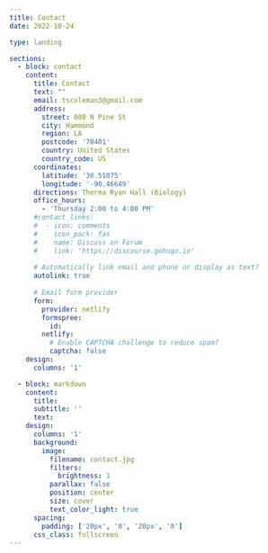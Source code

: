 ```yaml
---
title: Contact
date: 2022-10-24

type: landing

sections:
  - block: contact
    content:
      title: Contact
      text: ""
      email: tscoleman3@gmail.com
      address:
        street: 808 N Pine St
        city: Hammond
        region: LA
        postcode: '70401'
        country: United States
        country_code: US
      coordinates:
        latitude: '30.51075'
        longitude: '-90.46649'
      directions: Therma Ryan Hall (Biology)
      office_hours:
        - 'Thursday 2:00 to 4:00 PM'
      #contact_links:
      #  - icon: comments
      #    icon_pack: fas
      #    name: Discuss on Forum
      #    link: 'https://discourse.gohugo.io'
    
      # Automatically link email and phone or display as text?
      autolink: true
    
      # Email form provider
      form:
        provider: netlify
        formspree:
          id:
        netlify:
          # Enable CAPTCHA challenge to reduce spam?
          captcha: false
    design:
      columns: '1'

  - block: markdown
    content:
      title:
      subtitle: ''
      text:
    design:
      columns: '1'
      background:
        image: 
          filename: contact.jpg
          filters:
            brightness: 1
          parallax: false
          position: center
          size: cover
          text_color_light: true
      spacing:
        padding: ['20px', '0', '20px', '0']
      css_class: fullscreen
---
```

